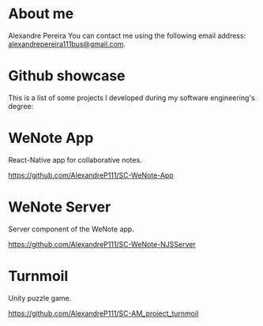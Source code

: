 # About me
Alexandre Pereira
You can contact me using the following email address: alexandrepereira111bus@gmail.com.


# Github showcase
This is a list of some projects I developed during my software engineering's degree:


# WeNote App
React-Native app for collaborative notes.

https://github.com/AlexandreP111/SC-WeNote-App


# WeNote Server
Server component of the WeNote app.

https://github.com/AlexandreP111/SC-WeNote-NJSServer


# Turnmoil
Unity puzzle game.

https://github.com/AlexandreP111/SC-AM_project_turnmoil

